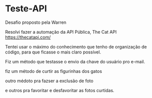# Teste-API
Desafio proposto pela Warren

Resolvi fazer a automação da API Pública, The Cat API https://thecatapi.com/

Tentei usar o máximo do conhecimento que tenho de organização de código, para que ficasse o mais claro possível.

Fiz um método que testasse o envio da chave do usuário pro e-mail.

fiz um método de curtir as figurinhas dos gatos

outro médoto pra fazser a exclusão de foto

e outros pra favoritar e desfavoritar as fotos curtidas.

